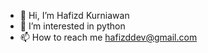 - 👋 Hi, I’m Hafizd Kurniawan
- 👀 I’m interested in python 
- 📫 How to reach me hafizddev@gmail.com

<!---
hafizddev/hafizddev is a ✨ special ✨ repository because its `README.md` (this file) appears on your GitHub profile.
You can click the Preview link to take a look at your changes.
--->
